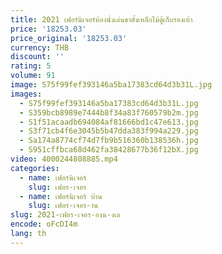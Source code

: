 ```yaml
---
title: 2021 เฟอร์นิเจอร์ห้องนั่งเล่นขาตั้งเหล็กไม้ตู้เก็บรองเท้า
price: '18253.03'
price_original: '18253.03'
currency: THB
discount: ''
rating: 5
volume: 91
image: S75f99fef393146a5ba17383cd64d3b31L.jpg
images:
  - S75f99fef393146a5ba17383cd64d3b31L.jpg
  - S359bcb8989e7444b8f34a83f760579b2m.jpg
  - S1f51acaadb694084af81666bd1c47e613.jpg
  - S3f71cb4f6e3045b5b47dda383f994a229.jpg
  - Sa174a8774cf74d7fb9b516360b138536h.jpg
  - S951cffbca68d462fa38428677b36f12bX.jpg
video: 4000244808885.mp4
categories:
  - name: เฟอร์นิเจอร์
    slug: เฟอร-เจอร
  - name: เฟอร์นิเจอร์ บ้าน
    slug: เฟอร-เจอร-าน
slug: 2021-เฟอร-เจอร-องน-งเล
encode: oFcDI4m
lang: th
---
```

  